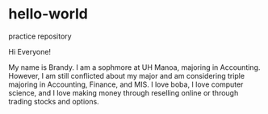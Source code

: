 # hello-world
practice repository

Hi Everyone!

My name is Brandy. I am a sophmore at UH Manoa, majoring in Accounting. However, I am still conflicted about my major and am considering triple majoring in Accounting, Finance, and MIS.
I love boba, I love computer science, and I love making money through reselling online or through trading stocks and options.
